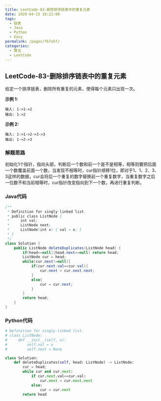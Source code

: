 ```yaml
---
title: LeetCode-83-删除排序链表中的重复元素
date: 2020-04-15 18:22:08
tags: 
  - 链表
  - Java
  - Python
  - Easy
permalink: /pages/fb7a5f/
categories: 
  - 算法
  - LeetCode
---
```


## LeetCode-83-删除排序链表中的重复元素

给定一个排序链表，删除所有重复的元素，使得每个元素只出现一次。

<!--more-->

**示例 1:**

```
输入: 1->1->2
输出: 1->2
```

**示例 2:**

```
输入: 1->1->2->3->3
输出: 1->2->3
```

### 解题思路

初始化1个指针，指向头部，判断后一个数和前一个是不是相等，相等则要把后面一个数覆盖前面一个数，当发现不相等时，cur指针顺移1位，即对于1、1、2、3、3这样的数据，cur会将后一个重复的数字替换前一个重复数字，当重复数字之后一位数不和当前相等时，cur指针改变指向到下一个数，再进行重复判断。

### Java代码

```java
/**
 * Definition for singly-linked list.
 * public class ListNode {
 *     int val;
 *     ListNode next;
 *     ListNode(int x) { val = x; }
 * }
 */
class Solution {
    public ListNode deleteDuplicates(ListNode head) {
        if(head==null||head.next==null) return head;
        ListNode cur = head;
        while(cur.next!=null){
            if(cur.next.val==cur.val){
                cur.next = cur.next.next;
            }
            else{
                cur = cur.next;
            }
        }
        return head;
    }
}
```

### Python代码

```python
# Definition for singly-linked list.
# class ListNode:
#     def __init__(self, x):
#         self.val = x
#         self.next = None

class Solution:
    def deleteDuplicates(self, head: ListNode) -> ListNode:
        cur = head;
        while cur and cur.next:
            if cur.next.val==cur.val:
                cur.next = cur.next.next
            else:
                cur = cur.next
        return head

```

